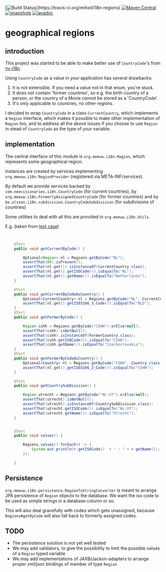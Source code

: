 [![Build Status](https://travis-ci.org/mihxil/i18n-regions.svg?)](https://travis-ci.org/mihxil/i18n-regions)
[![Maven Central](https://img.shields.io/maven-central/v/org.meeuw.i18n/i18n-regions.svg?label=Maven%20Central)](https://search.maven.org/search?q=g:%22org.meeuw.i18n%22)
[![snapshots](https://img.shields.io/nexus/s/https/oss.sonatype.org/org.meeuw.i18n/i18n-regions.svg)](https://oss.sonatype.org/content/repositories/staging/org/meeuw/i18n/)
[![javadoc](http://www.javadoc.io/badge/org.meeuw.i18n/i18n-regions.svg?color=blue)](http://www.javadoc.io/doc/org.meeuw.i18n/i18n-regions)

geographical regions
=============

introduction
---
This project was started to be able to make better use of `CountryCode`'s from [nv-i18n](https://github.com/TakahikoKawasaki/nv-i18n)

Using `CountryCode` as a value in your application has several drawbacks:

1. It is not extensible. If you need a value not in that enum, you're stuck.
2. It does not contain 'former countries', so e.g. the birth country of a person, or the country of a Movie cannot be stored as a 'CountryCode'.
3. It's only applicable to countries, no other regions.

I decided to wrap `CountryCode` in a class `CurrentCountry`, which implements a `Region` interface, which makes it possible to make other implementation of `Region` too, and to address all the above issues if you choose to use `Region` in stead of `CountryCode` as the type of your variable.


implementation
---
The central interface of this module is `org.meeuw.i18n.Region`, which represents some geographical region.


Instances are created by services implementing `org.meeuw.i18n.RegionProvider` (registered via META-INF/services).

By default we provide services backed by `com.neovisionaries.i18n.CountryCode` (for current countries), by `org.meeuw.i18n.FormerlyAssignedCountryCode` (for former countries) and by `be.olsson.i18n.subdivision.CountryCodeSubdivision` (for subdivisions of countries)

Some utilities to deal with all this are provided in `org.meeuw.i18n.Utils`.

E.g.  (taken from [test case](src/test/java/org/meeuw/i18n/RegionsTest.java))
```java


    @Test
    public void getCurrentByCode() {

        Optional<Region> nl = Regions.getByCode("NL");
        assertThat(nl).isPresent();
        assertThat(nl.get()).isInstanceOf(CurrentCountry.class);
        assertThat(nl.get().getISOCode()).isEqualTo("NL");
        assertThat(nl.get().getName()).isEqualTo("Netherlands");
    }

    @Test
    public void getCurrentByCodeAsCountry() {
        Optional<CurrentCountry> nl = Regions.getByCode("NL", CurrentCountry.class);
        assertThat(nl.get().getISO3166_3_Code()).isEqualTo("NLD");
    }
    @Test
    public void getFormerByCode() {

        Region cshh = Regions.getByCode("CSHH").orElse(null);
        assertThat(cshh).isNotNull();
        assertThat(cshh).isInstanceOf(FormerCountry.class);
        assertThat(cshh.getISOCode()).isEqualTo("CSHH");
        assertThat(cshh.getName()).isEqualTo("Czechoslovakia");
    }
    @Test
    public void getFormerByCodeAsCountry() {
        Optional<Country> nl = Regions.getByCode("CSHH", Country.class);
        assertThat(nl.get().getISO3166_3_Code()).isEqualTo("CSHH");
    }

    @Test
    public void getCountrySubDivision() {

        Region utrecht = Regions.getByCode("NL:UT").orElse(null);
        assertThat(utrecht).isNotNull();
        assertThat(utrecht).isInstanceOf(CountrySubDivision.class);
        assertThat(utrecht.getISOCode()).isEqualTo("NL:UT");
        assertThat(utrecht.getName()).isEqualTo("Utrecht");
    }


    @Test
    public void values() {

        Regions.values().forEach(r -> {
            System.out.println(r.getISOCode()  + " : " + r.getName());
        });

    }
```

Persistence
-----------
`org.meeuw.i18n.persistence.RegionToStringConverter` is meant to arrange JPA persistence of `Region` objects to the database. We want the iso code to be used as simple strings in a database column or so.

This will also deal gracefully with codes which gets unassigned, because `Regions#getByCode` will also fall back to formerly assigned codes.

TODO
----
- The persistence solution is not yet well tested
- We may add validators, to give the possibility to limit the possible values of a `Region` typed variable
- We may add implementations of  JAXB/Jackon-adapters to arrange proper xml/json bindings of member of type `Region`


